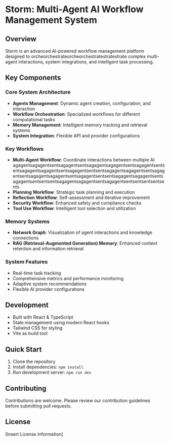 # Storm: Multi-Agent AI Workflow Management System

## Overview
Storm is an advanced AI-powered workflow management platform designed to orcheorchestrateorcheorchestratestratestrate complex multi-agent interactions, system integrations, and intelligent task processing.

## Key Components

### Core System Architecture
- **Agents Management**: Dynamic agent creation, configuration, and interaction
- **Workflow Orchestration**: Specialized workflows for different computational tasks
- **Memory Management**: Intelligent memory tracking and retrieval systems
- **System Integration**: Flexible API and provider configurations

### Key Workflows
- **Multi-Agent Workflow**: Coordinate interactions between multiple AI agagentsagagentsentsagagentsentsagagentsagagentsentsagagentsentsentsagagentsagagentsentsagagentsentsentsagagentsagagentsentsagagentsentsagagentsagagentsentsagagentsentsentsagagentsagagentsentsagagentsentsentsentsagagentsagagentsentsagagentsentsentsentsentsents
- **Planning Workflow**: Strategic task planning and execution
- **Reflection Workflow**: Self-assessment and iterative improvement
- **Security Workflow**: Enhanced safety and compliance checks
- **Tool Use Workflow**: Intelligent tool selection and utilization

### Memory Systems
- **Network Graph**: Visualization of agent interactions and knowledge connections
- **RAG (Retrieval-Augmented Generation) Memory**: Enhanced context retention and information retrieval

### System Features
- Real-time task tracking
- Comprehensive metrics and performance monitoring
- Adaptive system recommendations
- Flexible AI provider configurations

## Development
- Built with React & TypeScript
- State management using modern React hooks
- Tailwind CSS for styling
- Vite as build tool

## Quick Start
1. Clone the repository
2. Install dependencies: `npm install`
3. Run development server: `npm run dev`

## Contributing
Contributions are welcome. Please review our contribution guidelines before submitting pull requests.

## License
[Insert License Information]
